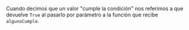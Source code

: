Cuando decimos que un valor "cumple la condición" nos referimos a que devuelve `True` al pasarlo por parámetro a la función que recibe `algunoCumple`.